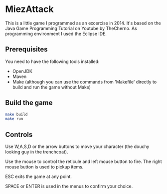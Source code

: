 # MiezAttack

This is a little game I programmed as an excercise in 2014. It's based on the Java Game Programming Tutorial on Youtube by TheCherno.
As programming environment I used the Eclipse IDE.

## Prerequisites

You need to have the following tools installed:

- OpenJDK
- Maven
- Make (although you can use the commands from 'Makefile' directly to build and run the game without Make)

## Build the game

```bash
make build
make run
```

## Controls

Use W,A,S,D or the arrow buttons to move your character (the douchy looking guy in the trenchcoat).

Use the mouse to control the reticule and left mouse button to fire. The right mouse button is used to pickup items.

ESC exits the game at any point.

SPACE or ENTER is used in the menus to confirm your choice.
